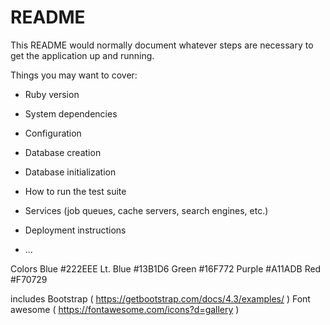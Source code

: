 # README

This README would normally document whatever steps are necessary to get the
application up and running.

Things you may want to cover:

* Ruby version

* System dependencies

* Configuration

* Database creation

* Database initialization

* How to run the test suite

* Services (job queues, cache servers, search engines, etc.)

* Deployment instructions

* ...


Colors
Blue      #222EEE
Lt. Blue  #13B1D6
Green     #16F772
Purple    #A11ADB
Red       #F70729

includes
Bootstrap ( https://getbootstrap.com/docs/4.3/examples/ )
Font awesome ( https://fontawesome.com/icons?d=gallery )